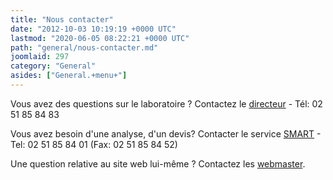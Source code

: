 ```yaml
---
title: "Nous contacter"
date: "2012-10-03 10:19:19 +0000 UTC"
lastmod: "2020-06-05 08:22:21 +0000 UTC"
path: "general/nous-contacter.md"
joomlaid: 297
category: "General"
asides: ["General.+menu+"]
---
```

Vous avez des questions sur le laboratoire ? Contactez le [directeur](mailto:direction@subatech.in2p3.fr) - Tél: 02 51 85 84 83

Vous avez besoin d'une analyse, d'un devis? Contacter le service [SMART](mailto:smartcontact@subatech.in2p3.fr) - Tel: 02 51 85 84 01 (Fax: 02 51 85 84 52)

Une question relative au site web lui-même ? Contactez les [webmaster](mailto:webmaster@subatech.in2p3.fr).
